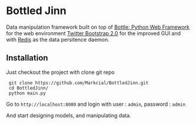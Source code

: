 Bottled Jinn
============

Data manipulation framework built on top of [Bottle: Python Web Framework](http://bottlepy.org/docs/dev/) for the web environment
[Twitter Bootstrap 2.0](http://twitter.github.com/bootstrap/) for the improved GUI and with [Redis](http://redis.io) as the data 
persitence daemon.

Installation
------------
Just checkout the project with clone git repo

     git clone https://github.com/Markcial/BottledJinn.git
	 cd BottledJinn/
	 python main.py

Go to `http://localhost:8080` and login with user : `admin`, password : `admin`

And start designing models, and manipulating data.